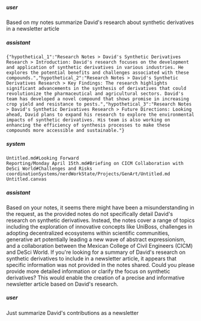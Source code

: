 ##### user
Based on my notes summarize David's research about synthetic derivatives in a newsletter article

##### assistant
```lookup
{"hypothetical_1":"Research Notes > David's Synthetic Derivatives Research > Introduction: David's research focuses on the development and application of synthetic derivatives in various industries. He explores the potential benefits and challenges associated with these compounds.","hypothetical_2":"Research Notes > David's Synthetic Derivatives Research > Key Findings: The research highlights significant advancements in the synthesis of derivatives that could revolutionize the pharmaceutical and agricultural sectors. David's team has developed a novel compound that shows promise in increasing crop yield and resistance to pests.","hypothetical_3":"Research Notes > David's Synthetic Derivatives Research > Future Directions: Looking ahead, David plans to expand his research to explore the environmental impacts of synthetic derivatives. His team is also working on enhancing the efficiency of synthesis processes to make these compounds more accessible and sustainable."}
```

##### system
```sc-context
Untitled.md#Looking Forward
Reporting/Monday April 15th.md#Briefing on CICM Collaboration with DeSci World#Challenges and Risks
coordinationSystems/nerdWorkState/Projects/GenArt/Untitled.md
Untitled.canvas
```

##### assistant
Based on your notes, it seems there might have been a misunderstanding in the request, as the provided notes do not specifically detail David's research on synthetic derivatives. Instead, the notes cover a range of topics including the exploration of innovative concepts like UniBoss, challenges in adopting decentralized ecosystems within scientific communities, generative art potentially leading a new wave of abstract expressionism, and a collaboration between the Mexican College of Civil Engineers (CICM) and DeSci World. 
If you're looking for a summary of David's research on synthetic derivatives to include in a newsletter article, it appears that specific information was not provided in the notes shared. Could you please provide more detailed information or clarify the focus on synthetic derivatives? This would enable the creation of a precise and informative newsletter article based on David's research.

##### user
Just summarize David's contributions as a newsletter